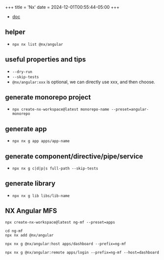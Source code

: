 +++
title = 'Nx'
date = 2024-12-01T00:55:44-05:00
+++

- [doc](https://nx.dev/getting-started/tutorials/angular-monorepo-tutorial)

## helper
- `npx nx list @nx/angular`

## useful properties and tips
- `--dry-run`
- `--skip-tests`
- `@nx/angular:xxx` is optional, we can directly use xxx, and then choose.

## generate monorepo project
- `npx create-nx-workspace@latest monorepo-name --preset=angular-monorepo`

## generate app
- `npx nx g app apps/app-name`

## generate component/directive/pipe/service
- `npx nx g c|d|p|s full-path --skip-tests`

## generate library
- `npx nx g lib libs/lib-name`

## NX Angular MFS
```
npx create-nx-workspace@latest ng-mf --preset=apps

cd ng-mf
npx nx add @nx/angular

npx nx g @nx/angular:host apps/dashboard --prefix=ng-mf

npx nx g @nx/angular:remote apps/login --prefix=ng-mf --host=dashboard
```
